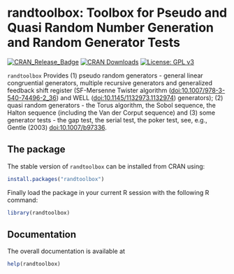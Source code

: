 # randtoolbox: Toolbox for Pseudo and Quasi Random Number Generation and Random Generator Tests

[![CRAN_Release_Badge](https://www.r-pkg.org/badges/version-ago/randtoolbox)](https://cran.r-project.org/package=randtoolbox) [![CRAN Downloads](https://cranlogs.r-pkg.org/badges/randtoolbox)](https://cran.r-project.org/package=randtoolbox) [![License: GPL v3](https://img.shields.io/badge/License-GPLv3-blue.svg)](https://www.gnu.org/licenses/gpl-3.0)

`randtoolbox` Provides (1) pseudo random generators - general linear congruential generators, multiple recursive generators and generalized feedback shift register (SF-Mersenne Twister algorithm (<doi:10.1007/978-3-540-74496-2_36>) and WELL (<doi:10.1145/1132973.1132974>) generators); (2) quasi random generators - the Torus algorithm, the Sobol sequence, the Halton sequence (including the Van der Corput sequence) and (3) some generator tests - the gap test, the serial test, the poker test, see, e.g., Gentle (2003) <doi:10.1007/b97336>. 


## The package

The stable version of `randtoolbox` can be installed from CRAN using:

``` r
install.packages("randtoolbox")
```

Finally load the package in your current R session with the following R command:

``` r
library(randtoolbox)
```

## Documentation

The overall documentation is available at

``` r
help(randtoolbox)
```
